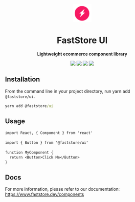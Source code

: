 <p align="center">
  <a href="https://faststore.dev">
    <img alt="Faststore" src="./static/logo.png" width="60" />
  </a>
</p>
<h1 align="center">
  FastStore UI
</h1>
<p align="center">
  <strong>
    Lightweight ecommerce component library
  </strong>
</p>

<div style="display: flex; justify-content: center; width: 100%">
  <a href="https://www.npmjs.com/package/@faststore/ui" style="padding: 0px 2px 0px 0px">
    <img src="https://badge.fury.io/js/%40faststore%2Fui.svg" />
  </a>
  <a href="https://bundlephobia.com/package/@faststore/ui" style="padding: 0px 2px 0px 2px">
    <img src="https://badgen.net/bundlephobia/minzip/@faststore/ui" />
  </a>
  <a href="https://bundlephobia.com/package/@faststore/ui" style="padding: 0px 2px 0px 2px">
    <img src="https://badgen.net/bundlephobia/tree-shaking/@faststore/ui" />
  </a>
  <a href="https://bundlephobia.com/package/@faststore/ui" style="padding: 0px 0px 0px 2px">
    <img src="https://badgen.net/bundlephobia/dependency-count/@faststore/ui" />
  </a>
</div>

## Installation

From the command line in your project directory, run yarn add `@faststore/ui`.

```cmd
yarn add @faststore/ui
```

## Usage

```tsx
import React, { Component } from 'react'

import { Button } from '@faststore/ui'

function MyComponent {
  return <Button>Click Me</Button>
}
```

## Docs

For more information, please refer to our documentation: https://www.faststore.dev/components
